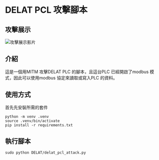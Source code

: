 # DELAT PCL 攻擊腳本

## 攻擊展示
![攻擊展示影片](https://youtu.be/SEHXqMa8fA4)

## 介紹
這是一個用MITM 攻擊DELAT PLC 的腳本，且這台PLC 已經開啟了modbus 模式，因此可以使用modbus 協定來讀取或寫入PLC 的資料。

## 使用方式
首先先安裝所需的套件
```
python -m venv .venv
source .venv/bin/activate
pip install -r requirements.txt
```

## 執行腳本
```
sudo python DELAT/delat_pcl_attack.py
```

